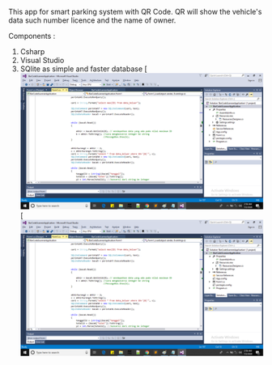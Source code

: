 This app for smart parking system with QR Code.
QR will show the vehicle's data such number licence and the name of owner.

Components :
  1.  Csharp
  2.  Visual Studio
  3.  SQlite as simple and faster database
[![tampilan1](https://github.com/exp-technology/QR-parking-CSharp/blob/master/parking_csharp_code.png)
[![tampilan2](https://github.com/exp-technology/QR-parking-CSharp/blob/master/parking_csharp_code.png)
